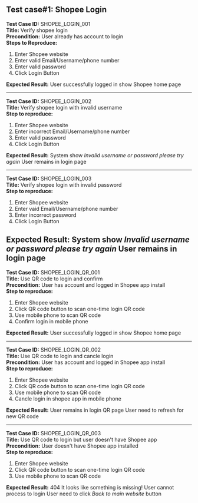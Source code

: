 ## **Test case#1: Shopee Login**

**Test Case ID:** SHOPEE_LOGIN_001  
**Title:** Verify shopee login  
**Precondition:** User already has account to login  
**Steps to Reproduce:**
1. Enter Shopee website  
2. Enter valid Email/Username/phone number  
3. Enter valid password  
4. Click Login Button  

**Expected Result:**
User successfully logged in
show Shopee home page

---

**Test Case ID:** SHOPEE_LOGIN_002  
**Title:** Verify shopee login with invalid username  
**Step to reproduce:**
1. Enter Shopee website
2. Enter incorrect Email/Username/phone number
3. Enter valid password
4. Click Login Button

**Expected Result:**
System show *Invalid username or password please try again*
User remains in login page

---

**Test Case ID:** SHOPEE_LOGIN_003  
**Title:** Verify shopee login with invalid password  
**Step to reproduce:**
1. Enter Shopee website
2. Enter vaid Email/Username/phone number
3. Enter incorrect password
4. Click Login Button

**Expected Result:**
System show *Invalid username or password please try again*
User remains in login page
----------------------------------------------------------------------------------------------------------------------------------------------------------

**Test Case ID:** SHOPEE_LOGIN_QR_001  
**Title:** Use QR code to login and confirm  
**Precondition:** User has account and logged in Shopee app install  
**Step to reproduce:**
1. Enter Shopee website
2. Click QR code button to scan one-time login QR code
3. Use mobile phone to scan QR code
4. Confirm login in mobile phone

**Expected Result:**
User successfully logged in
show Shopee home page

---

**Test Case ID:** SHOPEE_LOGIN_QR_002  
**Title:** Use QR code to login and cancle login  
**Precondition:** User has account and logged in Shopee app install  
**Step to reproduce:**
1. Enter Shopee website
2. Click QR code button to scan one-time login QR code
3. Use mobile phone to scan QR code
4. Cancle login in shopee app in mobile phone

**Expected Result:**
User remains in login QR page
User need to refresh for new QR code

---

**Test Case ID:** SHOPEE_LOGIN_QR_003  
**Title:** Use QR code to login but user doesn't have Shopee app  
**Precondition:** User doesn't have Shopee app installed  
**Step to reproduce:**
1. Enter Shopee website
2. Click QR code button to scan one-time login QR code
3. Use mobile phone to scan QR code

**Expected Result:**
404 It looks like something is missing!
User cannot process to login
User need to click *Back to main website* button



